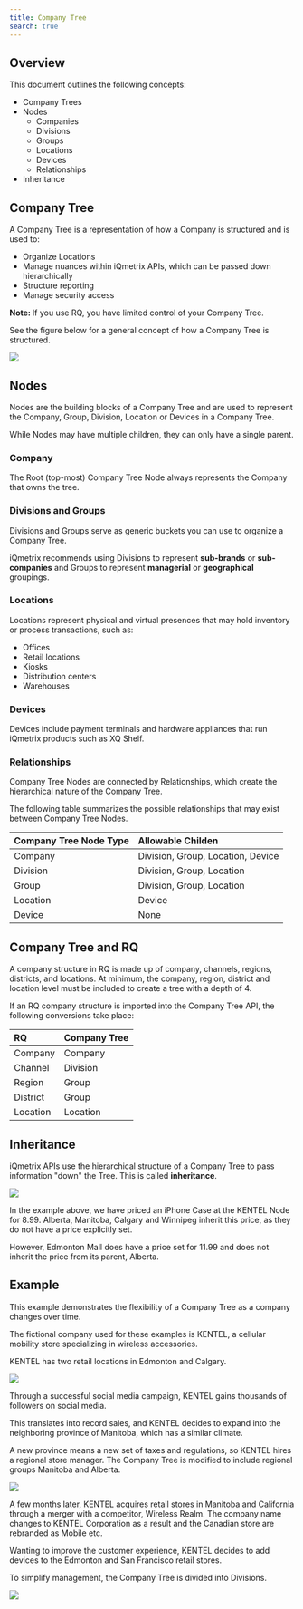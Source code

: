 ```yaml
---
title: Company Tree
search: true
---
```


## Overview

This document outlines the following concepts:

* Company Trees
* Nodes
    * Companies
    * Divisions
    * Groups
    * Locations
    * Devices
    * Relationships
* Inheritance

## Company Tree 

A Company Tree is a representation of how a Company is structured and is used to: 

* Organize Locations
* Manage nuances within iQmetrix APIs, which can be passed down hierarchically 
* Structure reporting
* Manage security access

<div class="alert alert-info" role="alert"><i class="fa fa-info-circle"></i> <b>Note: </b>
If you use RQ, you have limited control of your Company Tree.
</div>

See the figure below for a general concept of how a Company Tree is structured. 

<img class="popUpImage" src="http://developers.iqmetrix.com/images/company-tree-node.png"/> 

## Nodes

Nodes are the building blocks of a Company Tree and are used to represent the Company, Group, Division, Location or Devices in a Company Tree. 

While Nodes may have multiple children, they can only have a single parent.

### Company

The Root (top-most) Company Tree Node always represents the Company that owns the tree.

### Divisions and Groups

Divisions and Groups serve as generic buckets you can use to organize a Company Tree.

iQmetrix recommends using Divisions to represent **sub-brands** or **sub-companies** and Groups to represent **managerial** or **geographical** groupings.

### Locations

Locations represent physical and virtual presences that may hold inventory or process transactions, such as:

* Offices
* Retail locations
* Kiosks
* Distribution centers
* Warehouses

### Devices

Devices include payment terminals and hardware appliances that run iQmetrix products such as XQ Shelf.

### Relationships

Company Tree Nodes are connected by Relationships, which create the hierarchical nature of the Company Tree.

The following table summarizes the possible relationships that may exist between Company Tree Nodes.

| Company Tree Node Type | Allowable Childen |
|:-----------------------|:------------------|
| Company | Division, Group, Location, Device |
| Division | Division, Group, Location | 
| Group | Division, Group, Location |
| Location | Device |
| Device | None |

## Company Tree and RQ

A company structure in RQ is made up of company, channels, regions, districts, and locations. At minimum, the company, region, district and location level must be included to create a tree with a depth of 4. 

If an RQ company structure is imported into the Company Tree API, the following conversions take place:

| RQ | Company Tree |
|:---|:-------------|
| Company | Company |
| Channel | Division |
| Region | Group |
| District | Group |
| Location | Location |

## Inheritance

iQmetrix APIs use the hierarchical structure of a Company Tree to pass information "down" the Tree. This is called **inheritance**.

<img class="popUpImage" src="http://developers.iqmetrix.com/images/company-tree-inheritance.png"/> 


In the example above, we have priced an iPhone Case at the KENTEL Node for 8.99. Alberta, Manitoba, Calgary and Winnipeg inherit this price, as they do not have a price explicitly set. 

However, Edmonton Mall does have a price set for 11.99 and does not inherit the price from its parent, Alberta.

## Example

This example demonstrates the flexibility of a Company Tree as a company changes over time.

The fictional company used for these examples is KENTEL, a cellular mobility store specializing in wireless accessories.

KENTEL has two retail locations in Edmonton and Calgary. 

<img class="popUpImage" src="http://developers.iqmetrix.com/images/company-tree-ex1.png"/> 

Through a successful social media campaign, KENTEL gains thousands of followers on social media.

This translates into record sales, and KENTEL decides to expand into the neighboring province of Manitoba, which has a similar climate.

A new province means a new set of taxes and regulations, so KENTEL hires a regional store manager. The Company Tree is modified to include regional groups Manitoba and Alberta.

<img class="popUpImage" src="http://developers.iqmetrix.com/images/company-tree-ex2.png"/> 

A few months later, KENTEL acquires retail stores in Manitoba and California through a merger with a competitor, Wireless Realm. The company name changes to KENTEL Corporation as a result and the Canadian store are rebranded as Mobile etc.

Wanting to improve the customer experience, KENTEL decides to add devices to the Edmonton and San Francisco retail stores.

To simplify management, the Company Tree is divided into Divisions.

<img class="popUpImage" src="http://developers.iqmetrix.com/images/company-tree-ex3.png"/> 